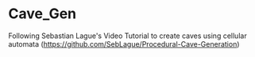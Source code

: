 # Cave_Gen
Following Sebastian Lague's Video Tutorial to create caves using cellular automata (https://github.com/SebLague/Procedural-Cave-Generation)
